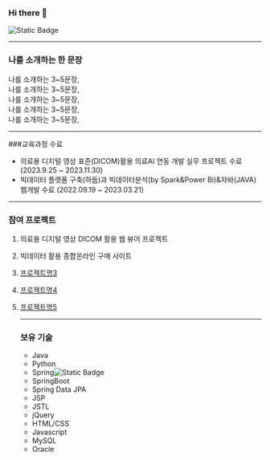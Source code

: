 ### Hi there 👋
![Static Badge](https://img.shields.io/badge/:mybadge-blue)

---

### 나를 소개하는 한 문장

나를 소개하는 3~5문장, <br>
나를 소개하는 3~5문장, <br>
나를 소개하는 3~5문장, <br>
나를 소개하는 3~5문장, <br>
나를 소개하는 3~5문장, <br>

---

###교육과정 수료
* 의료용 디지털 영상 표준(DICOM)활용 의료AI 연동 개발 실무 프로젝트 수료 (2023.9.25 ~ 2023.11.30)
* 빅데이터 플랫폼 구축(하둡)과 빅데이터분석(by Spark&Power Bi)&자바(JAVA)웹개발 수료 (2022.09.19 ~ 2023.03.21)

---

### 참여 프로젝트
1. 의료용 디지털 영상 DICOM 활용 웹 뷰어 프로젝트
2. 빅데이터 활용 종합온라인 구매 사이트
3. [프로젝트명3](깃헙리포지토리주소)
4. [프로젝트명4](배포링크)
5. [프로젝트명5](테스크툴주소)

   ---

   ### 보유 기술
   * Java
   * Python
   * Spring![Static Badge](https://img.shields.io/badge/Spring-6DB33F?style=flat-square&logo=Spring&logoColor=white)
   * SpringBoot
   * Spring Data JPA
   * JSP
   * JSTL
   * jQuery
   * HTML/CSS
   * Javascript
   * MySQL
   * Oracle
<!--
**jhoh416/jhoh416** is a ✨ _special_ ✨ repository because its `README.md` (this file) appears on your GitHub profile.

Here are some ideas to get you started:

- 🔭 I’m currently working on ...
- 🌱 I’m currently learning ...
- 👯 I’m looking to collaborate on ...
- 🤔 I’m looking for help with ...
- 💬 Ask me about ...
- 📫 How to reach me: ...
- 😄 Pronouns: ...
- ⚡ Fun fact: ...
-->
